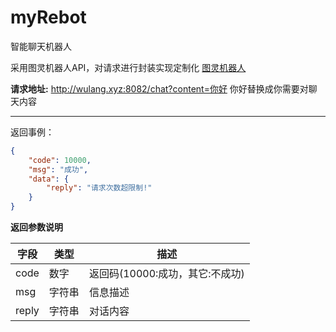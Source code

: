 # myRebot
智能聊天机器人

采用图灵机器人API，对请求进行封装实现定制化
[图灵机器人](http://www.turingapi.com/)

**请求地址:**  http://wulang.xyz:8082/chat?content=你好
你好替换成你需要对聊天内容

***
返回事例：
```json
{
    "code": 10000,
    "msg": "成功",
    "data": {
        "reply": "请求次数超限制!"
    }
}
```
**返回参数说明**

字段 | 类型 | 描述
--- | --- | ---
code | 数字 | 返回码(10000:成功，其它:不成功)
msg | 字符串 | 信息描述
reply | 字符串 | 对话内容
